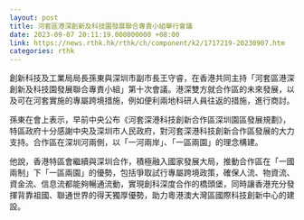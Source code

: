 ```yaml
---
layout: post
title: 河套區港深創新及科技園發展聯合專責小組舉行會議
date: 2023-09-07 20:11:19.000000000 +08:00
link: https://news.rthk.hk/rthk/ch/component/k2/1717219-20230907.htm
categories: rthk
---
```


創新科技及工業局局長孫東與深圳市副市長王守睿，在香港共同主持「河套區港深創新及科技園發展聯合專責小組」第十次會議。港深雙方就合作區的未來發展，以及可在河套實施的專屬跨境措施，例如便利兩地科研人員往返的措施，進行商討。

孫東在會上表示，早前中央公布《河套深港科技創新合作區深圳園區發展規劃》，特區政府十分感謝中央及深圳市人民政府，對河套深港科技創新合作區發展的大力支持。合作區在深圳河兩側，以「一河兩岸」、「一區兩園」的理念構建。

他說，香港特區會繼續與深圳合作，積極融入國家發展大局，推動合作區在「一國兩制」下「一區兩園」的優勢，包括爭取試行專屬跨境政策，確保人流、物資流、資金流、信息流都能夠暢通流動，實現創科深度合作的橋頭堡，同時讓香港充分發揮背靠祖國、聯通世界的得天獨厚優勢，助力粵港澳大灣區國際科技創新中心的建設。
